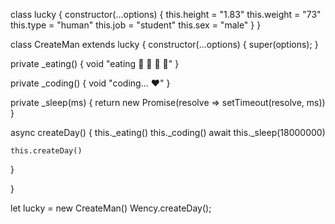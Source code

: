 class lucky {
  constructor(...options) {
    this.height = "1.83"
    this.weight = "73"
    this.type = "human"
    this.job = "student"
    this.sex = "male"
  }
}

class CreateMan extends lucky {
  constructor(...options) {
    super(options);
  }
  
  private _eating() {
    void "eating 🍔 🍟 🍗 🥤"
  }
  
  private _coding() {
    void "coding... ❤️"
  }
  
  private _sleep(ms) { return new Promise(resolve => setTimeout(resolve, ms)) }
  
  async createDay() {
    this._eating()
    this._coding()
    await this._sleep(18000000)
    
    this.createDay()
  }
  
}

let lucky = new CreateMan()
Wency.createDay();

